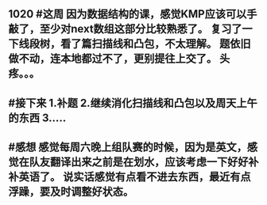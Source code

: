 **1020**
#这周
因为数据结构的课，感觉KMP应该可以手敲了，至少对next数组这部分比较熟悉了。
复习了一下线段树，看了篇扫描线和凸包，不太理解。
题依旧做不动，连本地都过不了，更别提往上交了。
头疼。。。
---------
#接下来
1.补题
2.继续消化扫描线和凸包以及周天上午的东西
3.....
--------
#感想
感觉每周六晚上组队赛的时候，因为是英文，感觉在队友翻译出来之前是在划水，应该考虑一下好好补补英语了。
说实话感觉有点看不进去东西，最近有点浮躁，要及时调整好状态。
--------
